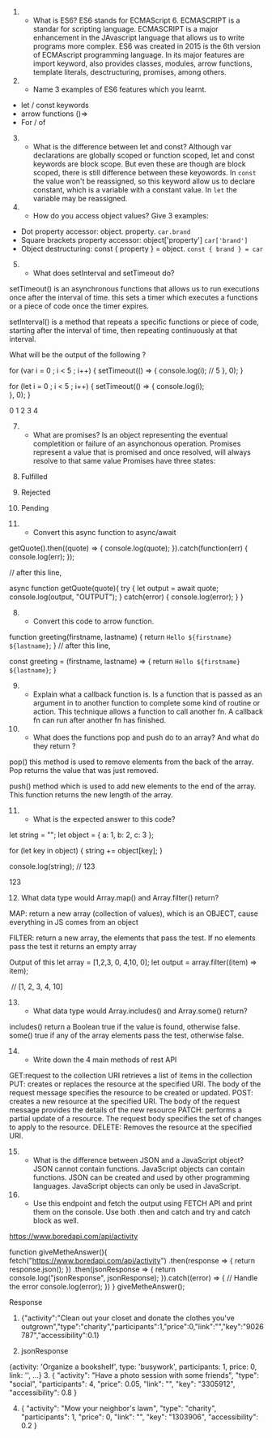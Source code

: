 <!-- JavaScript test done by Geraldine Hernandez -->
<!-- Vancouver, 3/2/2023 -->
<!-- Web dev 2 - Cornerstone -->

<!-- https://github.com/knowprabhjyot/E-0922/blob/master/Web%20Dev%20II/Week%202/Day%204%20(Javascript%20Test)/javaScript-test.md -->

1. - What is ES6?
     ES6 stands for ECMAScript 6. ECMASCRIPT is a standar for scripting language.
     ECMASCRIPT is a major enhancement in the JAvascript language that allows us to write programs
     more complex. ES6 was created in 2015 is the 6th version of ECMAscript programming language.
     In its major features are import keyword, also provides classes, modules, arrow functions, template literals, desctructuring, promises, among others.

2. - Name 3 examples of ES6 features which you learnt.

- let / const keywords
- arrow functions ()=>
- For / of

3.  - What is the difference between let and const?
      Although var declarations are globally scoped or function scoped, let and const keywords are block scope. But even these are though are block scoped, there is still difference between these keyowords.
      In `const` the value won't be reassigned, so this keyword allow us to declare constant, which is a variable with a constant value. In `let` the variable may be reassigned.

4.  - How do you access object values? Give 3 examples:

- Dot property accessor: object. property. `car.brand`
- Square brackets property accessor: object['property'] `car['brand']`
- Object destructuring: const { property } = object. `const { brand } = car`

5.  - What does setInterval and setTimeout do?

setTimeout() is an asynchronous functions that allows us to run executions once after the interval of time. this sets a timer which executes a functions or a piece of code once the timer expires.

setInterval() is a method that repeats a specific functions or piece of code, starting after the interval of time, then repeating continuously at that interval.

What will be the output of the following ?


for (var i = 0 ; i < 5 ; i++) {
setTimeout(() => {
console.log(i); // 5
}, 0);
}

for (let i = 0 ; i < 5 ; i++) {
setTimeout(() => {
console.log(i);  
}, 0);
}

0
1
2
3
4

7. -  What are promises?
Is an object representing the eventual completition or failure of an asynchonous operation. Promises represent a value that is promised and once resolved, will always resolve to that same value
Promises have three states: 
1. Fulfilled
2. Rejected
3. Pending

8. -  Convert this async function to async/await

getQuote().then((quote) => {
  console.log(quote);
}).catch(function(err) {
  console.log(err);
});

// after this line,

async function getQuote(quote){
      try {
        let output = await quote;
        console.log(output, "OUTPUT");
    } catch(error) {
        console.log(error);
    }
}

8. - Convert this code to arrow function.

function greeting(firstname, lastname) {
  return `Hello ${firstname} ${lastname}`;
}
// after this line,

const greeting = (firstname, lastname) => {
    return `Hello ${firstname} ${lastname}`;
}

9. - Explain what a callback function is.
Is a function that is passed as an argument in to another function  to complete some kind of routine or action. This technique allows a function to call another fn. A callback fn can run after another fn has finished.

10. - What does the functions pop and push do to an array? And what do they return ?

pop() this method is used to remove elements from the back of the array. Pop returns the value that was just removed.

push() method which is used to add new elements  to the end of the array. This function returns the new length of the array.

11. - What is the expected answer to this code?

let string = "";
let object = { a: 1, b: 2, c: 3 };

for (let key in object) {
  string += object[key];
}

console.log(string); // 123

123

12. What data type would Array.map() and Array.filter() return?

MAP: return a new array (collection of values), which is an OBJECT, cause everything in JS comes from an object

FILTER: return a new array, the elements that pass the test. If no elements pass the test it returns an empty array

Output of this 
let array = [1,2,3, 0, 4,10, 0];
let output = array.filter((item) => item); 

 // [1, 2, 3, 4, 10]

 13. - What data type would Array.includes() and Array.some() return?

 includes() return a Boolean true if the value is found, otherwise false.
 some() true if any of the array elements pass the test, otherwise false.

14. - Write down the 4 main methods of rest API

GET:request to the collection URI retrieves a list of items in the collection
PUT: creates or replaces the resource at the specified URI. The body of the request message specifies the resource to be created or updated.
POST: creates a new resource at the specified URI. The body of the request message provides the details of the new resource
PATCH: performs a partial update of a resource. The request body specifies the set of changes to apply to the resource.
DELETE: Removes the resource at the specified URI.

15. - What is the difference between JSON and a JavaScript object?
JSON cannot contain functions. JavaScript objects can contain functions. 
JSON can be created and used by other programming languages. 
JavaScript objects can only be used in JavaScript.

16. - Use this endpoint and fetch the output using FETCH API and print them on the console. Use both .then and catch and try and catch block as well.

https://www.boredapi.com/api/activity

function giveMetheAnswer(){
  fetch("https://www.boredapi.com/api/activity")
  .then(response => {
    return response.json();
  })
  .then(jsonResponse => {
   return console.log("jsonResponse", jsonResponse);
  }).catch((error) => {
    // Handle the error
    console.log(error);
})
}
giveMetheAnswer();

Response

1. {"activity":"Clean out your closet and donate the clothes you've outgrown","type":"charity","participants":1,"price":0,"link":"","key":"9026787","accessibility":0.1}

2. jsonResponse 

  {activity: 'Organize a bookshelf', type: 'busywork', participants: 1, price: 0, link: '', …}
3. {
    "activity": "Have a photo session with some friends",
    "type": "social",
    "participants": 4,
    "price": 0.05,
    "link": "",
    "key": "3305912",
    "accessibility": 0.8
}

4. {
    "activity": "Mow your neighbor's lawn",
    "type": "charity",
    "participants": 1,
    "price": 0,
    "link": "",
    "key": "1303906",
    "accessibility": 0.2
}